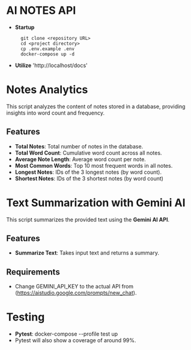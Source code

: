 # AI NOTES API

- **Startup**

  ```
    git clone <repository URL>
    cd <project directory>
    cp .env.example .env
    docker-compose up -d
  ```

- **Utilize** 'http://localhost/docs'

# Notes Analytics

This script analyzes the content of notes stored in a database, providing insights into word count and frequency.

## Features

- **Total Notes**: Total number of notes in the database.
- **Total Word Count**: Cumulative word count across all notes.
- **Average Note Length**: Average word count per note.
- **Most Common Words**: Top 10 most frequent words in all notes.
- **Longest Notes**: IDs of the 3 longest notes (by word count).
- **Shortest Notes**: IDs of the 3 shortest notes (by word count)

# Text Summarization with Gemini AI

This script summarizes the provided text using the **Gemini AI API**.

## Features

- **Summarize Text**: Takes input text and returns a summary.

## Requirements

- Change GEMINI_API_KEY to the actual API from (https://aistudio.google.com/prompts/new_chat).

# Testing

- **Pytest**: docker-compose --profile test up
- Pytest will also show a coverage of around 99%.
